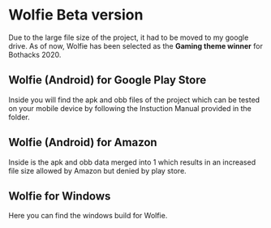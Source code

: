 # Wolfie Beta version
Due to the large file size of the project, it had to be moved to my google drive. As of now, Wolfie has been selected as the **Gaming theme winner** for Bothacks 2020.
## Wolfie (Android) for Google Play Store
Inside you will find the apk and obb files of the project which can be tested on your mobile device by following the Instuction Manual provided in the folder.
## Wolfie (Android) for Amazon
Inside is the apk and obb data merged into 1 which results in an increased file size allowed by Amazon but denied by play store.
## Wolfie for Windows
Here you can find the windows build for Wolfie.

